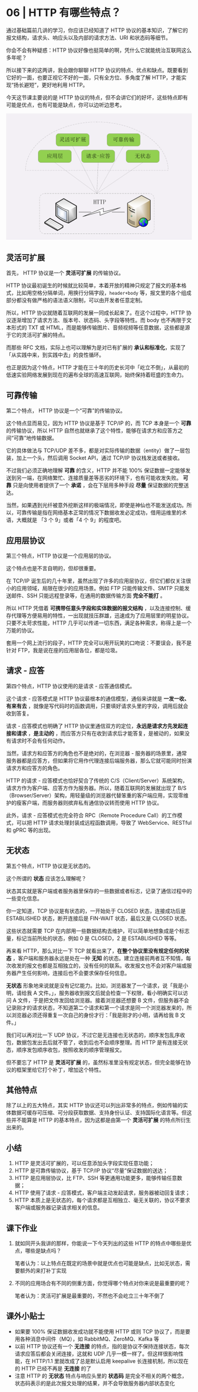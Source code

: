 # 06 | HTTP 有哪些特点？

通过基础篇前几讲的学习，你应该已经知道了 HTTP 协议的基本知识，了解它的报文结构，请求头、响应头以及内部的请求方法、URI 和状态码等细节。

你会不会有种疑惑：HTTP 协议好像也挺简单的啊，凭什么它就能统治互联网这么多年呢？

所以接下来的这两讲，我会跟你聊聊 HTTP 协议的特点、优点和缺点。既要看到它好的一面，也要正视它不好的一面，只有全方位、多角度了解 HTTP，才能实现“扬长避短”，更好地利用 HTTP。

今天这节课主要说的是 HTTP 协议的特点，但不会讲它们的好坏，这些特点即有可能是优点，也有可能是缺点，你可以边听边思考。

![img](./assets/7808b195c921e0685958c20509855d4a.png)

## 灵活可扩展

首先， HTTP 协议是一个 **灵活可扩展** 的传输协议。

HTTP 协议最初诞生的时候就比较简单，本着开放的精神只规定了报文的基本格式，比如用空格分隔单词，用换行分隔字段，`header+body` 等，报文里的各个组成部分都没有做严格的语法语义限制，可以由开发者任意定制。

所以，HTTP 协议就随着互联网的发展一同成长起来了。在这个过程中，HTTP 协议逐渐增加了请求方法、版本号、状态码、头字段等特性。而 body 也不再限于文本形式的 TXT 或 HTML，而是能够传输图片、音频视频等任意数据，这些都是源于它的灵活可扩展的特点。

而那些 RFC 文档，实际上也可以理解为是对已有扩展的 **承认和标准化**，实现了 「从实践中来，到实践中去」的良性循环。

也正是因为这个特点，HTTP 才能在三十年的历史长河中「屹立不倒」，从最初的低速实验网络发展到现在的遍布全球的高速互联网，始终保持着旺盛的生命力。

## 可靠传输

第二个特点， HTTP 协议是一个“可靠”的传输协议。

这个特点显而易见，因为 HTTP 协议是基于 TCP/IP 的，而 TCP 本身是一个 **可靠** 的传输协议，所以 HTTP 自然也就继承了这个特性，能够在请求方和应答方之间“可靠”地传输数据。

它的具体做法与 TCP/UDP 差不多，都是对实际传输的数据（entity）做了一层包装，加上一个头，然后调用 Socket API，通过 TCP/IP 协议栈发送或者接收。

不过我们必须正确地理解 **可靠** 的含义，HTTP 并不能 100% 保证数据一定能够发送到另一端，在网络繁忙、连接质量差等恶劣的环境下，也有可能收发失败。 **可靠** 只是向使用者提供了一个 **承诺** ，会在下层用多种手段 **尽量** 保证数据的完整送达。

当然，如果遇到光纤被意外挖断这样的极端情况，即使是神仙也不能发送成功。所以，可靠传输是指在网络基本正常的情况下数据收发必定成功，借用运维里的术语，大概就是 「3 个 9」或者「4 个  9」的程度吧。

## 应用层协议

第三个特点，HTTP 协议是一个应用层的协议。

这个特点也是不言自明的，但却很重要。

在 TCP/IP 诞生后的几十年里，虽然出现了许多的应用层协议，但它们都仅关注很小的应用领域，局限在很少的应用场景。例如 FTP 只能传输文件、SMTP 只能发送邮件、SSH 只能远程登录等，在通用的数据传输方面 **完全不能打** 。

所以 HTTP 凭借着 **可携带任意头字段和实体数据的报文结构** ，以及连接控制、缓存代理等方便易用的特性，一出现就技压群雄，迅速成为了应用层里的明星协议。只要不太苛求性能，HTTP 几乎可以传递一切东西，满足各种需求，称得上是一个万能的协议。

套用一个网上流行的段子，HTTP 完全可以用开玩笑的口吻说：不要误会，我不是针对 FTP，我是说在座的应用层各位，都是垃圾。

## 请求 - 应答

第四个特点，HTTP 协议使用的是请求 - 应答通信模式。

这个请求 - 应答模式是 HTTP 协议最根本的通信模型，通俗来讲就是 **一发一收、有来有去** ，就像是写代码时的函数调用，只要填好请求头里的字段，调用后就会收到答复。

请求 - 应答模式也明确了 HTTP 协议里通信双方的定位，**永远是请求方先发起连接和请求** ，**是主动的** ，而应答方只有在收到请求后才能答复，是被动的，如果没有请求时不会有任何动作。

当然，请求方和应答方的角色也不是绝对的，在浏览器 - 服务器的场景里，通常服务器都是应答方，但如果将它用作代理连接后端服务器，那么它就可能同时扮演请求方和应答方的角色。

HTTP 的请求 - 应答模式也恰好契合了传统的 C/S（Client/Server）系统架构，请求方作为客户端、应答方作为服务器。所以，随着互联网的发展就出现了 B/S（Browser/Server）架构，用轻量级的浏览器代替笨重的客户端应用，实现零维护的瘦客户端，而服务器则摈弃私有通信协议转而使用 HTTP 协议。

此外，请求 - 应答模式也完全符合 RPC（Remote Procedure Call）的工作模式，可以把 HTTP 请求处理封装成远程函数调用，导致了 WebService、RESTful 和 gPRC 等的出现。

## 无状态

第五个特点，HTTP 协议是无状态的。

这个所谓的 **状态** 应该怎么理解呢？

状态其实就是客户端或者服务器里保存的一些数据或者标志，记录了通信过程中的一些变化信息。

你一定知道，TCP 协议是有状态的，一开始处于 CLOSED 状态，连接成功后是 ESTABLISHED 状态，断开连接后是 FIN-WAIT 状态，最后又是 CLOSED 状态。

这些状态就需要 TCP 在内部用一些数据结构去维护，可以简单地想象成是个标志量，标记当前所处的状态，例如 0 是 CLOSED，2 是 ESTABLISHED 等等。

再来看 HTTP，那么对比一下 TCP 就看出来了，**在整个协议里没有规定任何的状态** ，客户端和服务器永远是处在一种 **无知** 的状态。建立连接前两者互不知情，每次收发的报文也都是互相独立的，没有任何的联系。收发报文也不会对客户端或服务器产生任何影响，连接后也不会要求保存任何信息。

**无状态** 形象地来说就是没有记忆能力。比如，浏览器发了一个请求，说「我是小明，请给我 A 文件。」，服务器收到报文后就会检查一下权限，看小明确实可以访问 A 文件，于是把文件发回给浏览器。接着浏览器还想要 B 文件，但服务器不会记录刚才的请求状态，不知道第二个请求和第一个请求是同一个浏览器发来的，所以浏览器必须还得重复一次自己的身份才行：「我是刚才的小明，请再给我 B 文件。」

我们可以再对比一下 UDP 协议，不过它是无连接也无状态的，顺序发包乱序收包，数据包发出去后就不管了，收到后也不会顺序整理。而 HTTP 是有连接无状态，顺序发包顺序收包，按照收发的顺序管理报文。

但不要忘了 HTTP 是 **灵活可扩展** 的，虽然标准里没有规定状态，但完全能够在协议的框架里给它打个补丁，增加这个特性。

## 其他特点

除了以上的五大特点，其实 HTTP 协议还可以列出非常多的特点，例如传输的实体数据可缓存可压缩、可分段获取数据、支持身份认证、支持国际化语言等。但这些并不能算是 HTTP 的基本特点，因为这都是由第一个 **灵活可扩展** 的特点所衍生出来的。

## 小结

1. HTTP 是灵活可扩展的，可以任意添加头字段实现任意功能；
2. HTTP 是可靠传输协议，基于 TCP/IP 协议“尽量”保证数据的送达；
3. HTTP 是应用层协议，比 FTP、SSH 等更通用功能更多，能够传输任意数据；
4. HTTP 使用了请求 - 应答模式，客户端主动发起请求，服务器被动回复请求；
5. HTTP 本质上是无状态的，每个请求都是互相独立、毫无关联的，协议不要求客户端或服务器记录请求相关的信息。

## 课下作业

1. 就如同开头我讲的那样，你能说一下今天列出的这些 HTTP 的特点中哪些是优点，哪些是缺点吗？

   笔者认为：以上特点在既定的场景中就是优点也可能是缺点，比如无状态，需要额外的来打补丁实现

2. 不同的应用场合有不同的侧重方面，你觉得哪个特点对你来说是最重要的呢？

   笔者认为：灵活可扩展是最重要的，不然也不会屹立三十年不倒了

## 课外小贴士

- 如果要 100% 保证数据收发成功就不能使用 HTTP 或则 TCP 协议了，而是要用各种消息中间件（MQ），如 RabbitMQ、ZeroMQ、Kafka 等
- 以前 HTTP 协议还有一个 **无连接** 的特点，指的是协议不保持连接状态，每次请求应答后都会关闭连接，这就和 UDP 几乎一模一样了。但这样很影响性能，在 HTTP/1.1 里就改成了总是默认启用 keepalive 长连接机制，所以现在的 HTTP 已经不再是 **无连接** 的了
- 注意 HTTP 的 **无状态** 特点与响应头里的 **状态码** 是完全不相关的两个概念，状态码表示的是此次报文处理的结果，并不会导致服务器内部状态变化